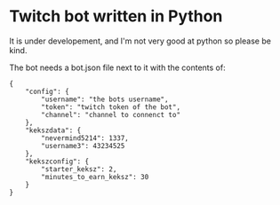 # Twitch bot written in Python
It is under developement, and I'm not very good at python so please be kind.

The bot needs a bot.json file next to it with the contents of:
```
{
    "config": {
        "username": "the bots username",
        "token": "twitch token of the bot",
        "channel": "channel to connenct to"
    },
    "kekszdata": {
        "nevermind5214": 1337,
        "username3": 43234525
    },
    "kekszconfig": {
        "starter_keksz": 2,
        "minutes_to_earn_keksz": 30
    }
}
```
